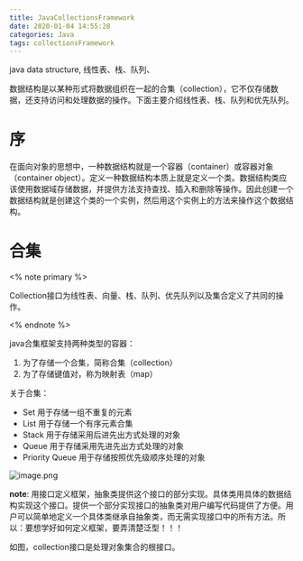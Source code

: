 ```yaml
---
title: JavaCollectionsFramework
date: 2020-01-04 14:55:28
categories: Java
tags: collectionsFramework
---
```


java data structure, 线性表、栈、队列、

数据结构是以某种形式将数据组织在一起的合集（collection），它不仅存储数据，还支持访问和处理数据的操作。下面主要介绍线性表、栈、队列和优先队列。

<!-- more -->

# 序

在面向对象的思想中，一种数据结构就是一个容器（container）或容器对象（container object）。定义一种数据结构本质上就是定义一个类。数据结构类应该使用数据域存储数据，并提供方法支持查找、插入和删除等操作。因此创建一个数据结构就是创建这个类的一个实例，然后用这个实例上的方法来操作这个数据结构。



# 合集

<% note primary %>

Collection接口为线性表、向量、栈、队列、优先队列以及集合定义了共同的操作。

<% endnote %>

java合集框架支持两种类型的容器：

1. 为了存储一个合集，简称合集（collection）
2. 为了存储键值对，称为映射表（map）



关于合集：

- Set 用于存储一组不重复的元素
- List 用于存储一个有序元素合集
- Stack 用于存储采用后进先出方式处理的对象
- Queue 用于存储采用先进先出方式处理的对象
- Priority Queue 用于存储按照优先级顺序处理的对象

![image.png](https://i.loli.net/2020/01/04/B8Ghdwz3Pea4pl6.png)

**note**: 用接口定义框架，抽象类提供这个接口的部分实现。具体类用具体的数据结构实现这个接口。提供一个部分实现接口的抽象类对用户编写代码提供了方便。用户可以简单地定义一个具体类继承自抽象类，而无需实现接口中的所有方法。所以：要想学好如何定义框架，要弄清楚泛型！！！

如图，collection接口是处理对象集合的根接口。